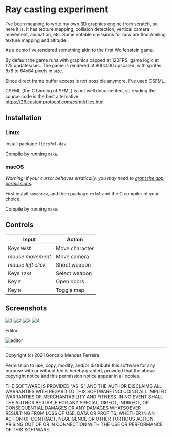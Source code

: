 # Ray casting experiment

I've been meaning to write my own 3D graphics engine from scratch, so here it is. It has texture mapping, collision detection, vertical camera movement, animation, etc.
Some notable omissions for now are floor/ceiling texture mapping and altitude.

As a demo I've rendered something akin to the first Wolfenstein game.

By default the game runs with graphics capped at 120FPS, game logic at 125 updates/sec.
The game is rendered at 800:400 upscaled, with sprites 8x8 to 64x64 pixels in size.

Since direct frame buffer access is not possible anymore, I've used CSFML.

CSFML (the C binding of SFML) is not well documented, so reading the source
code is the best alternative: https://26.customprotocol.com/csfml/files.htm

## Installation

### Linux

Install package `libcsfml-dev`.

Compile by running `make`.

### macOS

_Warning: if your cursor behaves erratically, you may need to [grant the app permissions](https://user-images.githubusercontent.com/5512054/147831850-8b8f304f-3615-473e-86c4-ed659e9a21a2.png)._

First install `homebrew`, and then package `csfml` and the C compiler of your choice.

Compile by running `make`.

## Controls

Input | Action
--- | ---
Keys `WASD` | Move character
_mouse movement_ | Move camera
_mouse left click_ | Shoot weapon
Keys `1234` | Select weapon
Key `E` | Open doors
Key `M` | Toggle map

## Screenshots

![1](https://user-images.githubusercontent.com/5512054/144922209-1f10fec7-5c40-43e1-9257-3516d15d79dc.png)
![2](https://user-images.githubusercontent.com/5512054/144922204-76b1ffdd-c8c6-4a36-bdfc-62f928c40a46.png)
![3](https://user-images.githubusercontent.com/5512054/144922206-9294f145-b9c2-4319-9892-5431221a9cdd.png)
![4](https://user-images.githubusercontent.com/5512054/144922201-b5927183-fd1c-4989-93b1-b3779ee11a0c.png)

Editor:

![editor](https://user-images.githubusercontent.com/5512054/140579835-f617973e-f796-4628-b049-6f834cf46e86.png)

---

Copyright (c) 2021 Gonçalo Mendes Ferreira

Permission to use, copy, modify, and/or distribute this software for any purpose
with or without fee is hereby granted, provided that the above copyright notice
and this permission notice appear in all copies.

THE SOFTWARE IS PROVIDED "AS IS" AND THE AUTHOR DISCLAIMS ALL WARRANTIES WITH
REGARD TO THIS SOFTWARE INCLUDING ALL IMPLIED WARRANTIES OF MERCHANTABILITY AND
FITNESS. IN NO EVENT SHALL THE AUTHOR BE LIABLE FOR ANY SPECIAL, DIRECT,
INDIRECT, OR CONSEQUENTIAL DAMAGES OR ANY DAMAGES WHATSOEVER RESULTING FROM LOSS
OF USE, DATA OR PROFITS, WHETHER IN AN ACTION OF CONTRACT, NEGLIGENCE OR OTHER
TORTIOUS ACTION, ARISING OUT OF OR IN CONNECTION WITH THE USE OR PERFORMANCE OF
THIS SOFTWARE.
